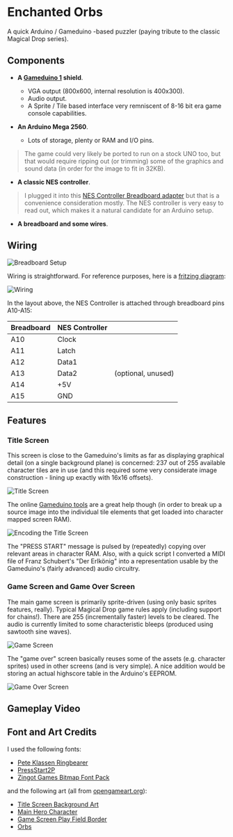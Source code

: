 # Enchanted Orbs
A quick Arduino / Gameduino -based puzzler (paying tribute to the classic Magical Drop series).

## Components ##

* **A [Gameduino 1](http://excamera.com/sphinx/gameduino/) shield**.
  * VGA output (800x600, internal resolution is 400x300).
  * Audio output.
  * A Sprite / Tile based interface very remniscent of 8-16 bit era game console capabilities.

* **An Arduino Mega 2560**.
  * Lots of storage, plenty or RAM and I/O pins. 
  
> The game could very likely be ported to run on a stock UNO too, but that would require ripping out 
  (or trimming) some of the graphics and sound data (in order for the image to fit in 32KB).
  
* **A classic NES controller**.

> I plugged it into this [NES Controller Breadboard adapter](http://www.active-robots.com/nes-gamepad-controller-adapter) but that is a convenience
  consideration mostly. The NES controller is very easy to read out, which makes it a natural candidate for an Arduino setup.

* **A breadboard and some wires**.

## Wiring ##

![Breadboard Setup](http://www.diericx.net/images/enchantedorbs2.png)

Wiring is straightforward. For reference purposes, here is a [fritzing diagram](http://www.diericx.net/downloads/enchantedorbs.fzz):

![Wiring](http://www.diericx.net/images/enchantedorbs3.png)

In the layout above, the NES Controller is attached through breadboard pins A10-A15:

| Breadboard     | NES Controller   |                    |
| -------------- | ---------------- | ------------------ |
| A10            | Clock            |                    | 
| A11            | Latch            |                    |
| A12            | Data1            |                    |
| A13            | Data2            | (optional, unused) |
| A14            | +5V              |                    |
| A15            | GND              |                    |

## Features ##

### Title Screen ###

This screen is close to the Gameduino's limits as far as displaying graphical detail (on a single background plane) is concerned: 237 out of 255 available character tiles are in use (and this required some very considerate image construction - lining up exactly with 16x16 offsets).

![Title Screen](http://www.diericx.net/images/enchantedorbs4.png)

The online [Gameduino tools](http://gameduino.com/tools/) are a great help though (in order to break up a source image into the individual tile elements that get loaded into character mapped screen RAM). 

![Encoding the Title Screen](http://www.diericx.net/images/enchantedorbs5.png)

The "PRESS START" message is pulsed by (repeatedly) copying over relevant areas in character RAM. Also, with a quick script I converted 
a MIDI file of Franz Schubert's "Der Erlkönig" into a representation usable by the Gameduino's (fairly advanced) audio circuitry.

### Game Screen and Game Over Screen ###

The main game screen is primarily sprite-driven (using only basic sprites features, really). Typical Magical Drop game rules apply 
(including support for chains!). There are 255 (incrementally faster) levels to be cleared. The audio is currently limited to some
characteristic bleeps (produced using sawtooth sine waves).

![Game Screen](http://www.diericx.net/images/enchantedorbs6.png)

The "game over" screen basically reuses some of the assets (e.g. character sprites) used in other screens (and is very simple). 
A nice addition would be storing an actual highscore table in the Arduino's EEPROM.

![Game Over Screen](http://www.diericx.net/images/enchantedorbs7.png)

## Gameplay Video ##

## Font and Art Credits ##

I used the following fonts:

* [Pete Klassen Ringbearer](http://www.thehutt.de/tolkien/fonts/ringbearer/readme.html)
* [PressStart2P](http://www.dafont.com/press-start-2p.font)
* [Zingot Games Bitmap Font Pack](http://opengameart.org/content/bitmap-font-pack)

and the following art (all from [opengameart.org](http://opengameart.org)):

* [Title Screen Background Art](http://opengameart.org/content/castle-platformer)
* [Main Hero Character](http://opengameart.org/content/16x16-8-bit-rpg-character-set)
* [Game Screen Play Field Border](http://opengameart.org/content/golden-and-emerald-border)
* [Orbs](http://opengameart.org/content/magic-orbs)

